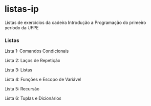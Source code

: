 # listas-ip
Listas de exercícios da cadeira Introdução a Programação do primeiro período da UFPE

### Listas

Lista 1: Comandos Condicionais

Lista 2: Laços de Repetição

Lista 3: Listas

Lista 4: Funções e Escopo de Variável

Lista 5: Recursão

Lista 6: Tuplas e Dicionários
